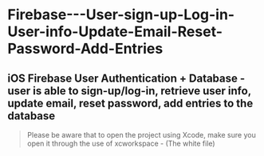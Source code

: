 # Firebase---User-sign-up-Log-in-User-info-Update-Email-Reset-Password-Add-Entries


## iOS Firebase User Authentication + Database - user is able to sign-up/log-in, retrieve user info, update email, reset password, add entries to the database


> Please be aware that to open the project using Xcode, make sure you open it through the use of xcworkspace - (The white file)
